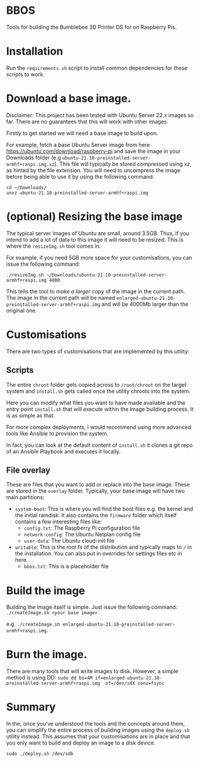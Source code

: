 # BBOS

Tools for building the Bumblebee 3D Printer OS for on Raspberry Pis.

# Installation

Run the `requirements.sh` script to install common dependencies for these scripts to work.

# Download a base image.

Disclaimer: This project has been tested with Ubuntu Server 22.x images so far. There are no guarantees that this will work with other images. 

Firstly to get started we will need a base image to build upon.

For example, fetch a base Ubuntu Server image from here https://ubuntu.com/download/raspberry-pi and save the image in your Downloads folder (e.g `ubuntu-21.10-preinstalled-server-armhf+raspi.img.xz`).
This file will typically be stored compressed using xz, as hinted by the file extension. 
You will need to uncompress the image before being able to use it by using the following command:
```
cd ~/Downloads/
unxz ubuntu-21.10-preinstalled-server-armhf+raspi.img
```

# (optional) Resizing the base image

The typical server images of Ubuntu are small, around 3.5GB. Thus, if you intend to add a lot of data to this image it will need to be resized. 
This is where the `resizeImg.sh` tool comes in. 

For example, if you need 5GB more space for your customisations, you can issue the following command:

`./resizeImg.sh ~/Downloads/ubuntu-21.10-preinstalled-server-armhf+raspi.img 4000`

This tells the tool to *make a larger copy* of the image in the current path. The image in the current path will be named `enlarged-ubuntu-21.10-preinstalled-server-armhf+raspi.img` and will be 4000Mb larger than the original one.

# Customisations
There are two types of customisations that are implemented by this utility:
## Scripts
The entire `chroot` folder gets copied across to `/root/chroot` on the target system and `install.sh` gets called once the utility chroots into the system. 

Here you can modify what files you want to have made available and the entry point `install.sh` that will execute within the image building process. It is as simple as that.

For more complex deployments, I would recommend using more advanced tools like Ansible to provision the system. 

In fact, you can look at the default content of `install.sh` it clones a git repo of an Ansible Playbook and executes it locally.

## File overlay
These are files that you want to add or replace into the base image. These are stored in the `overlay` folder. Typically, your base image will have two main partitions:
- `system-boot`: This is where you will find the boot files e.g. the kernel and the initial ramdisk. It also contains the `firmware` folder which itself contains a few interesting files like:
    - `config.txt`: The Raspberry Pi configuration file
    - `network-config`: The Ubuntu Netplan config file
    - `user-data`: The Ubuntu cloud-init file
- `writable`: This is the root fs of the distribution and typically maps to `/` in the installation. You can also put in overrides for settings files etc in here. 
    - `bbos.txt`: This is a placeholder file

# Build the image
Building the image itself is simple. Just issue the following command: `./createImage.sh <your base image>`

e.g. `./createImage.sh enlarged-ubuntu-21.10-preinstalled-server-armhf+raspi.img`.

# Burn the image.
There are many tools that will write images to disk. However, a simple method is using DD:
`sudo dd bs=4M if=enlarged-ubuntu-21.10-preinstalled-server-armhf+raspi.img  of=/dev/sdX conv=fsync`

# Summary
In the, once you've understood the tools and the concepts around them, you can simplify the entire process of building images using the `deploy.sh` utility instead. This assumes that your customisations are in place and that you only want to build and deploy an image to a disk device.
```
sudo ./deploy.sh /dev/sdb
```